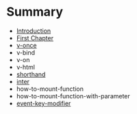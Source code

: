 # Summary

* [Introduction](README.md)
* [First Chapter](chapter1.md)
* [v-once](v-once.md)
* v-bind
* v-on
* v-html
* [shorthand](shorthand.md)
* [inter](inter.md)
* how-to-mount-function
* how-to-mount-function-with-parameter
* [event-key-modifier](event-key-modifier.md)

